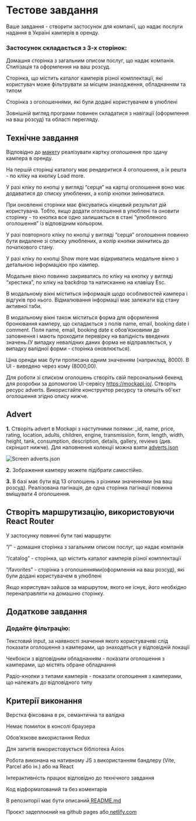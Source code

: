 # Тестове завдання

Ваше завдання - створити застосунок для компанії, що надає послуги надання в
Україні камперів в оренду.

### Застосунок складається з 3-х сторінок:

Домашня сторінка з загальним описом послуг, що надає компанія. Стилізація та
оформлення на ваш розсуд.

Сторінка, що містить каталог камперів різної комплектації, які користувач може
фільтрувати за місцем знаходження, обладнанням та типом

Сторінка з оголошеннями, які були додані користувачем в улюблені

Зовнішній вигляд програми повинен складатися з навігації (оформлення на ваш
розсуд) та області перегляду.

## Технічне завдання

Відповідно до
[макет](https://www.figma.com/file/fnMWH0eBB7NnoqdAiiKWsQ/Test?type=design&node-id=0-1&mode=design&t=oacPC5pwxsn6BXEW-0)у
реалізувати картку оголошення про здачу кампера в оренду.

На першій сторінці каталогу має рендеритися 4 оголошення, а їх решта - по кліку
на кнопку Load more.

У разі кліку по кнопці у вигляді “серця” на картці оголошення воно має
додаватися до списку улюблених, а колір кнопки змінюватися.

При оновленні сторінки має фіксуватись кінцевий результат дій користувача.
Тобто, якщо додати оголошення в улюблені та оновити сторінку - то кнопка все
одно залишається в стані “улюбленого оголошення” із відповідним кольором.

У разі повторного кліку по кнопці у вигляді “серця” оголошення повинно бути
видалене зі списку улюблених, а колір кнопки змінитись до початкового стану.

У разі кліку по кнопці Show more має відкриватись модальне вікно з детальною
інформацією про кампер.

Модальне вікно повинно закриватись по кліку на кнопку у вигляді “хрестика”, по
кліку на backdrop та натисканню на клавішу Esc.

В модальному вікні міститься інформація щодо особливостей кампера і відгуків про
нього. Відмалювання інформації має залежати від стану активної таби.

В модальному вікні також міститься форма для оформлення бронювання камперу, що
складається з полів name, email, booking date і comment. Поля name, email,
booking date є обовʼязковими до заповнення і мають проходити перевірку на
валідність введених значень.(У випадку невалідних даних форма не відправляється,
у випадку валідної форми - сторінка оновлюється).

Ціна оренди має бути прописана одним значенням (наприклад, 8000). В UI -
виведено через кому (8000,00).

Для роботи зі списком оголошень створiть свій персональний бекенд для розробки
за допомогою UI-сервісу <https://mockapi.io/>. Створiть ресурс adverts.
Використайте конструктор ресурсу та опишiть об'єкт оголошення згiдно опису
нижче.

## Advert

**1.** Створіть advert в Mockapi з наступними полями: \_id, name, price, rating,
location, adults, children, engine, transmission, form, length, width, height,
tank, consumption, description, details, gallery, reviews (див. скріншот нижче).
Для наповнення колекції можна взяти
[adverts.json](https://drive.google.com/file/d/19faXNvU-8EnG8EtmWrCZ5EG2GDH0Uw62/view?usp=sharing)

![Screen adverts.json](./assets/adverts.png)

**2.** Зображення камперу можете
підібрати самостійно.

**3.** В базі має бути від 13 оголошень з різними значеннями (на ваш розсуд).
Реалізована пагінація, де одна сторінка пагінації повинна вміщувати 4
оголошення.

## Створiть маршрутизацію, використовуючи React Router

У застосунку повинні бути такі маршрути:

“/” - домашня сторінка з загальним описом послуг, що надає компанія

“/catalog” - сторінка, що містить каталог камперів різної комплектації

“/favorites” - сторінка з оголошеннями(оформлення на ваш розсуд), які були
додані користувачем в улюблені

Якщо користувач зайшов за маршрутом, якого не існує, його необхідно
перенаправляти на домашню сторінку.

## Додаткове завдання

### Додайте фільтрацію:

Текстовий input, за наявності значення якого користувачеві слід показати
оголошення з камперами, що знаходяться у відповідній локації

Чекбокси з відповідним обладнанням - показати оголошення з камперами, що містять
обране обладнання

Радіо-кнопки з типами камперів - показати оголошення з камперами, що належать до
відповідного типу

## Критерії виконання

Верстка фіксована в рх, семантична та валідна

Немає помилок в консолі браузера

Обов’язкове використання Redux

Для запитів використовується бібліотека Axios

Робота виконана на нативному JS з використанням бандлеру (Vite, Parcel або ін.)
або на React

Інтерактивність працює відповідно до технічного завдання

Код відформатований та без коментарів

В репозиторії має бути
описаний[ ](http://readme.md/)[README.md](http://readme.md/)

Проєкт задеплоєний на github pages
або[ ](http://netlify.com/)[netlify.com](http://netlify.com/)